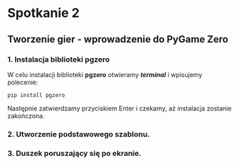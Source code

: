 # Spotkanie 2
## Tworzenie gier - wprowadzenie do PyGame Zero

### 1. Instalacja biblioteki pgzero

W celu instalacji biblioteki **pgzero** otwieramy **_terminal_** i wpisujemy polecenie:

`pip install pgzero`

Następnie zatwierdzamy przyciskiem Enter i czekamy, aż instalacja zostanie zakończona.

### 2. Utworzenie podstawowego szablonu.

### 3. Duszek poruszający się po ekranie.